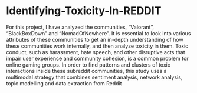 # Identifying-Toxicity-In-REDDIT

For this project, I have
analyzed the communities, “Valorant”, “BlackBoxDown” and “NomadOfNowhere”. It is
essential to look into various attributes of these communities to get an in-depth understanding of
how these communities work internally, and then analyze toxicity in them. Toxic conduct, such
as harassment, hate speech, and other disruptive acts that impair user experience and community
cohesion, is a common problem for online gaming groups. In order to find patterns and clusters
of toxic interactions inside these subreddit communities, this study uses a multimodal strategy
that combines sentiment analysis, network analysis, topic modelling and data extraction from
Reddit
